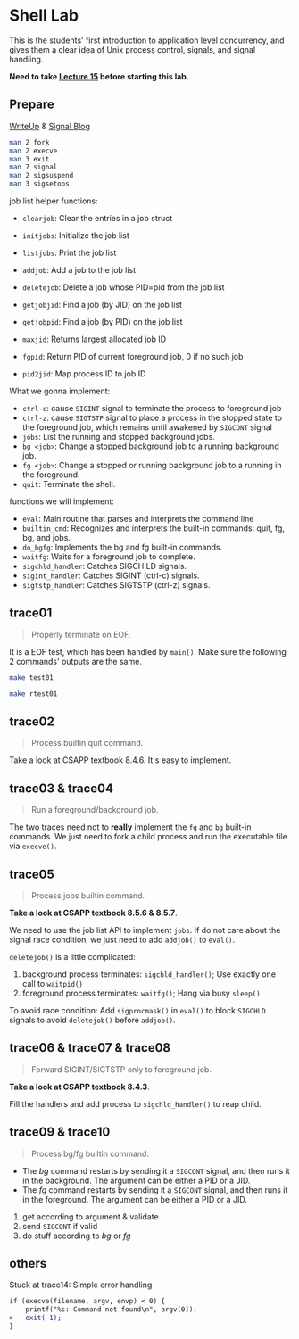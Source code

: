 # Shell Lab

This is the students' first introduction to application level concurrency, and
gives them a clear idea of Unix process control, signals, and signal handling.

**Need to take [Lecture 15](https://www.bilibili.com/video/BV1iW411d7hd?p=15)
before starting this lab.**

## Prepare

[WriteUp](http://csapp.cs.cmu.edu/3e/shlab.pdf) &
[Signal Blog](https://github.com/huang-feiyu/Learning-Space/tree/main/Tech-Blog/Signal)

```bash
man 2 fork
man 2 execve
man 3 exit
man 7 signal
man 2 sigsuspend
man 3 sigsetops
```

job list helper functions:
* `clearjob`: Clear the entries in a job struct
* `initjobs`: Initialize the job list

* `listjobs`: Print the job list

* `addjob`: Add a job to the job list
* `deletejob`: Delete a job whose PID=pid from the job list

* `getjobjid`: Find a job (by JID) on the job list
* `getjobpid`: Find a job (by PID) on the job list

* `maxjid`: Returns largest allocated job ID

* `fgpid`: Return PID of current foreground job, 0 if no such job

* `pid2jid`: Map process ID to job ID

What we gonna implement:
* `ctrl-c`: cause `SIGINT` signal to terminate the process to foreground job
* `ctrl-z`: cause `SIGTSTP` signal to place a process in the stopped state to
  the foreground job, which remains until awakened by `SIGCONT` signal
* `jobs`: List the running and stopped background jobs.
* `bg <job>`: Change a stopped background job to a running background job.
* `fg <job>`: Change a stopped or running background job to a running in the foreground.
* `quit`: Terminate the shell.

functions we will implement:
* `eval`: Main routine that parses and interprets the command line
* `builtin_cmd`: Recognizes and interprets the built-in commands: quit, fg, bg, and jobs.
* `do_bgfg`: Implements the bg and fg built-in commands.
* `waitfg`: Waits for a foreground job to complete.
* `sigchld_handler`: Catches SIGCHILD signals.
* `sigint_handler`: Catches SIGINT (ctrl-c) signals.
* `sigtstp_handler`: Catches SIGTSTP (ctrl-z) signals.

## trace01

> Properly terminate on EOF.

It is a EOF test, which has been handled by `main()`. Make sure the following 2
commands' outputs are the same.

```bash
make test01

make rtest01
```

## trace02

> Process builtin quit command.

Take a look at CSAPP textbook 8.4.6. It's easy to implement.

## trace03 & trace04

> Run a foreground/background job.

The two traces need not to **really** implement the `fg` and `bg` built-in commands.
We just need to fork a child process and run the executable file via `execve()`.

## trace05

> Process jobs builtin command.

**Take a look at CSAPP textbook 8.5.6 & 8.5.7**.

We need to use the job list API to implement `jobs`. If do not care about the
signal race condition, we just need to add `addjob()` to `eval()`.

`deletejob()` is a little complicated:
1. background process terminates: `sigchld_handler()`; Use exactly one call to
`waitpid()`
2. foreground process terminates: `waitfg()`; Hang via busy `sleep()`

To avoid race condition: Add `sigprocmask()` in `eval()` to block `SIGCHLD`
signals to avoid `deletejob()` before `addjob()`.

## trace06 & trace07 & trace08

> Forward SIGINT/SIGTSTP only to foreground job.

**Take a look at CSAPP textbook 8.4.3**.

Fill the handlers and add process to `sigchld_handler()` to reap child.

## trace09 & trace10

> Process bg/fg builtin command.

* The *bg* <job> command restarts <job> by sending it a `SIGCONT` signal, and
then runs it in the background. The <job> argument can be either a PID or a JID.
* The *fg* <job> command restarts <job> by sending it a `SIGCONT` signal, and
then runs it in the foreground. The <job> argument can be either a PID or a JID.

1. get <job> according to argument & validate <job>
2. send `SIGCONT` if valid
3. do stuff according to *bg* or *fg*

## others

Stuck at trace14: Simple error handling

```diff
if (execve(filename, argv, envp) < 0) {
    printf("%s: Command not found\n", argv[0]);
>   exit(-1);
}
```
